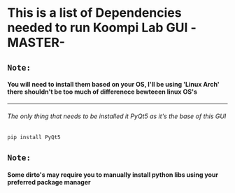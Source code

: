 # This is a list of Dependencies needed to run Koompi Lab GUI -MASTER-

## ```Note:```

#### You will need to install them based on your OS, I'll be using 'Linux Arch' there shouldn't be too much of differenece bewteeen linux OS's  

---

###### The only thing that needs to be installed it PyQt5 as it's the base of this GUI 

```pip install PyQt5```

## ```Note:``` 

#### Some dirto's may require you to manually install python libs using your preferred package manager
